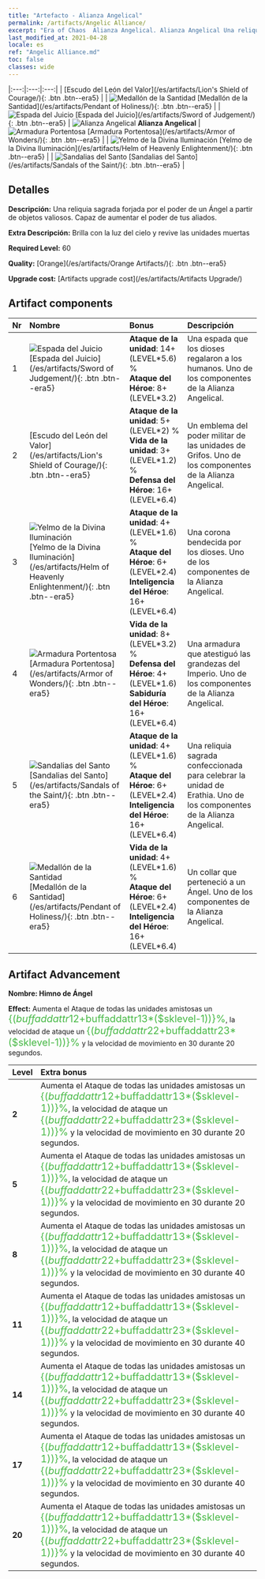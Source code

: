 ```yaml
---
title: "Artefacto - Alianza Angelical"
permalink: /artifacts/Angelic Alliance/
excerpt: "Era of Chaos  Alianza Angelical. Alianza Angelical Una reliquia sagrada forjada por el poder de un Ángel a partir de objetos valiosos. Capaz de aumentar el poder de tus aliados."
last_modified_at: 2021-04-28
locale: es
ref: "Angelic Alliance.md"
toc: false
classes: wide
---
```


  |:---:|:---:|:---:| 
  |  [Escudo del León del Valor](/es/artifacts/Lion's Shield of Courage/){: .btn .btn--era5} |   | ![Medallón de la Santidad](/images/t/artifact_40416.png) [Medallón de la Santidad](/es/artifacts/Pendant of Holiness/){: .btn .btn--era5} | 
  | ![Espada del Juicio](/images/t/artifact_40411.png) [Espada del Juicio](/es/artifacts/Sword of Judgement/){: .btn .btn--era5} | ![Alianza Angelical](/images/t/icon_artifact_41.png) **Alianza Angelical** | ![Armadura Portentosa](/images/t/artifact_40414.png) [Armadura Portentosa](/es/artifacts/Armor of Wonders/){: .btn .btn--era5} | 
  | ![Yelmo de la Divina Iluminación](/images/t/artifact_40413.png) [Yelmo de la Divina Iluminación](/es/artifacts/Helm of Heavenly Enlightenment/){: .btn .btn--era5} |   | ![Sandalias del Santo](/images/t/artifact_40415.png) [Sandalias del Santo](/es/artifacts/Sandals of the Saint/){: .btn .btn--era5} | 


## Detalles

 **Descripción:** Una reliquia sagrada forjada por el poder de un Ángel a partir de objetos valiosos. Capaz de aumentar el poder de tus aliados.

 **Extra Descripción:** Brilla con la luz del cielo y revive las unidades muertas

 **Required Level:** 60

 **Quality:** [Orange](/es/artifacts/Orange Artifacts/){: .btn .btn--era5}

 **Upgrade cost:** [Artifacts upgrade cost](/es/artifacts/Artifacts Upgrade/)



## Artifact components

  | Nr |    Nombre    |   Bonus | Descripción | 
  |:---|:-----------|:--------|:------------| 
  | 1 | ![Espada del Juicio](/images/t/artifact_40411.png) [Espada del Juicio](/es/artifacts/Sword of Judgement/){: .btn .btn--era5} | **Ataque de la unidad**: 14+(LEVEL\*5.6) %<br/>**Ataque del Héroe**: 8+(LEVEL\*3.2) | Una espada que los dioses regalaron a los humanos. Uno de los componentes de la Alianza Angelical. | 
  | 2 | [Escudo del León del Valor](/es/artifacts/Lion's Shield of Courage/){: .btn .btn--era5} | **Ataque de la unidad**: 5+(LEVEL\*2) %<br/>**Vida de la unidad**: 3+(LEVEL\*1.2) %<br/>**Defensa del Héroe**: 16+(LEVEL\*6.4) | Un emblema del poder militar de las unidades de Grifos. Uno de los componentes de la Alianza Angelical. | 
  | 3 | ![Yelmo de la Divina Iluminación](/images/t/artifact_40413.png) [Yelmo de la Divina Iluminación](/es/artifacts/Helm of Heavenly Enlightenment/){: .btn .btn--era5} | **Ataque de la unidad**: 4+(LEVEL\*1.6) %<br/>**Ataque del Héroe**: 6+(LEVEL\*2.4)<br/>**Inteligencia del Héroe**: 16+(LEVEL\*6.4) | Una corona bendecida por los dioses. Uno de los componentes de la Alianza Angelical. | 
  | 4 | ![Armadura Portentosa](/images/t/artifact_40414.png) [Armadura Portentosa](/es/artifacts/Armor of Wonders/){: .btn .btn--era5} | **Vida de la unidad**: 8+(LEVEL\*3.2) %<br/>**Defensa del Héroe**: 4+(LEVEL\*1.6)<br/>**Sabiduría del Héroe**: 16+(LEVEL\*6.4) | Una armadura que atestiguó las grandezas del Imperio. Uno de los componentes de la Alianza Angelical. | 
  | 5 | ![Sandalias del Santo](/images/t/artifact_40415.png) [Sandalias del Santo](/es/artifacts/Sandals of the Saint/){: .btn .btn--era5} | **Ataque de la unidad**: 4+(LEVEL\*1.6) %<br/>**Ataque del Héroe**: 6+(LEVEL\*2.4)<br/>**Inteligencia del Héroe**: 16+(LEVEL\*6.4) | Una reliquia sagrada confeccionada para celebrar la unidad de Erathia. Uno de los componentes de la Alianza Angelical. | 
  | 6 | ![Medallón de la Santidad](/images/t/artifact_40416.png) [Medallón de la Santidad](/es/artifacts/Pendant of Holiness/){: .btn .btn--era5} | **Vida de la unidad**: 4+(LEVEL\*1.6) %<br/>**Ataque del Héroe**: 6+(LEVEL\*2.4)<br/>**Inteligencia del Héroe**: 16+(LEVEL\*6.4) | Un collar que perteneció a un Ángel. Uno de los componentes de la Alianza Angelical. | 


## Artifact Advancement

 **Nombre: Himno de Ángel**

 **Effect:** Aumenta el Ataque de todas las unidades amistosas un <span style="color: #48b946;font-size:20px">{($buffaddattr12+$buffaddattr13*($sklevel-1))}%</span>, la velocidad de ataque un <span style="color: #48b946;font-size:20px">{($buffaddattr22+$buffaddattr23*($sklevel-1))}%</span> y la velocidad de movimiento en 30 durante 20 segundos.

  |  Level  |    Extra bonus  | 
  |:--------|:----------------| 
  | **2** | Aumenta el Ataque de todas las unidades amistosas un <span style="color: #48b946;font-size:20px">{($buffaddattr12+$buffaddattr13*($sklevel-1))}%</span>, la velocidad de ataque un <span style="color: #48b946;font-size:20px">{($buffaddattr22+$buffaddattr23*($sklevel-1))}%</span> y la velocidad de movimiento en 30 durante 20 segundos. | 
  | **5** | Aumenta el Ataque de todas las unidades amistosas un <span style="color: #48b946;font-size:20px">{($buffaddattr12+$buffaddattr13*($sklevel-1))}%</span>, la velocidad de ataque un <span style="color: #48b946;font-size:20px">{($buffaddattr22+$buffaddattr23*($sklevel-1))}%</span> y la velocidad de movimiento en 30 durante 20 segundos. | 
  | **8** | Aumenta el Ataque de todas las unidades amistosas un <span style="color: #48b946;font-size:20px">{($buffaddattr12+$buffaddattr13*($sklevel-1))}%</span>, la velocidad de ataque un <span style="color: #48b946;font-size:20px">{($buffaddattr22+$buffaddattr23*($sklevel-1))}%</span> y la velocidad de movimiento en 30 durante 40 segundos. | 
  | **11** | Aumenta el Ataque de todas las unidades amistosas un <span style="color: #48b946;font-size:20px">{($buffaddattr12+$buffaddattr13*($sklevel-1))}%</span>, la velocidad de ataque un <span style="color: #48b946;font-size:20px">{($buffaddattr22+$buffaddattr23*($sklevel-1))}%</span> y la velocidad de movimiento en 30 durante 40 segundos. | 
  | **14** | Aumenta el Ataque de todas las unidades amistosas un <span style="color: #48b946;font-size:20px">{($buffaddattr12+$buffaddattr13*($sklevel-1))}%</span>, la velocidad de ataque un <span style="color: #48b946;font-size:20px">{($buffaddattr22+$buffaddattr23*($sklevel-1))}%</span> y la velocidad de movimiento en 30 durante 40 segundos. | 
  | **17** | Aumenta el Ataque de todas las unidades amistosas un <span style="color: #48b946;font-size:20px">{($buffaddattr12+$buffaddattr13*($sklevel-1))}%</span>, la velocidad de ataque un <span style="color: #48b946;font-size:20px">{($buffaddattr22+$buffaddattr23*($sklevel-1))}%</span> y la velocidad de movimiento en 30 durante 40 segundos. | 
  | **20** | Aumenta el Ataque de todas las unidades amistosas un <span style="color: #48b946;font-size:20px">{($buffaddattr12+$buffaddattr13*($sklevel-1))}%</span>, la velocidad de ataque un <span style="color: #48b946;font-size:20px">{($buffaddattr22+$buffaddattr23*($sklevel-1))}%</span> y la velocidad de movimiento en 30 durante 40 segundos. | 
